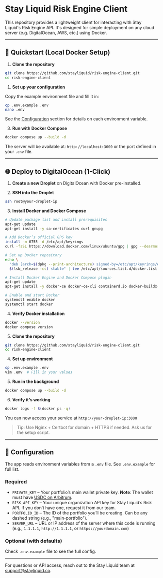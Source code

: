 # Stay Liquid Risk Engine Client

This repository provides a lightweight client for interacting with Stay Liquid's Risk Engine API. It's designed for simple deployment on any cloud server (e.g. DigitalOcean, AWS, etc.) using Docker.

---

## 🚀 Quickstart (Local Docker Setup)

1. **Clone the repository**

```bash
git clone https://github.com/stayliquid/risk-engine-client.git
cd risk-engine-client
```

1. **Set up your configuration**

Copy the example environment file and fill it in:

```bash
cp .env.example .env
nano .env
```

See the [Configuration](#-configuration) section for details on each environment variable.

3. **Run with Docker Compose**

```bash
docker compose up --build -d
```

The server will be available at: `http://localhost:3000` or the port defined in your `.env` file.

---

## 🌐 Deploy to DigitalOcean (1-Click)

1. **Create a new Droplet** on DigitalOcean with Docker pre-installed.

2. **SSH into the Droplet**

```bash
ssh root@your-droplet-ip
```

3. **Install Docker and Docker Compose**

```bash
# Update package list and install prerequisites
apt-get update
apt-get install -y ca-certificates curl gnupg

# Add Docker’s official GPG key
install -m 0755 -d /etc/apt/keyrings
curl -fsSL https://download.docker.com/linux/ubuntu/gpg | gpg --dearmor -o /etc/apt/keyrings/docker.gpg

# Set up Docker repository
echo \
  "deb [arch=$(dpkg --print-architecture) signed-by=/etc/apt/keyrings/docker.gpg] https://download.docker.com/linux/ubuntu \
  $(lsb_release -cs) stable" | tee /etc/apt/sources.list.d/docker.list > /dev/null

# Install Docker Engine and Docker Compose plugin
apt-get update
apt-get install -y docker-ce docker-ce-cli containerd.io docker-buildx-plugin docker-compose-plugin

# Enable and start Docker
systemctl enable docker
systemctl start docker
```

4. **Verify Docker installation**

```bash
docker --version
docker compose version
```

5. **Clone the repository**

```bash
git clone https://github.com/stayliquid/risk-engine-client.git
cd risk-engine-client
```

4. **Set up environment**

```bash
cp .env.example .env
vim .env  # Fill in your values
```

5. **Run in the background**

```bash
docker compose up --build -d
```

6. **Verify it's working**

```bash
docker logs -f $(docker ps -q)
```

You can now access your service at `http://your-droplet-ip:3000`

> Tip: Use Nginx + Certbot for domain + HTTPS if needed. Ask us for the setup script.

---

## 🔧 Configuration

The app reads environment variables from a `.env` file. See `.env.example` for full list.

### Required

- `PRIVATE_KEY` – Your portfolio’s main wallet private key. **Note**: The wallet must have [USDC on Arbitrum](https://arbiscan.io/token/0xaf88d065e77c8cc2239327c5edb3a432268e5831).
- `RISK_API_KEY` – Your unique organization API key for Stay Liquid’s Risk API. If you don’t have one, request it from our team.
- `PORTFOLIO_ID` – The ID of the portfolio you’ll be creating. Can be any dashed string (e.g., "main-portfolio").
- `SERVER_URL` – URL or IP address of the server where this code is running (e.g., `1.1.1.1`, `http://1.1.1.1`, or `https://yourdomain.com`)

### Optional (with defaults)

Check `.env.example` file to see the full config.

---

For questions or API access, reach out to the Stay Liquid team at [support@stayliquid.co](mailto:support@stayliquid.co).
